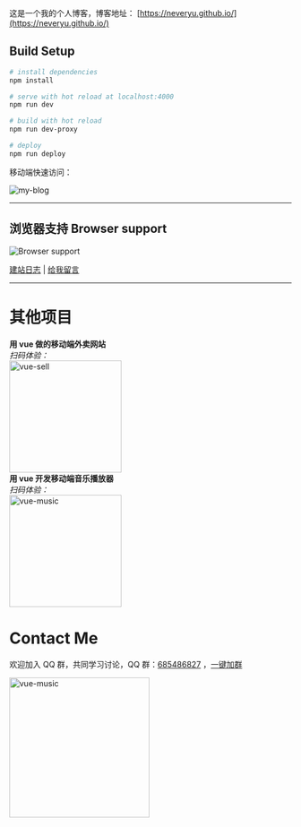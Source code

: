 这是一个我的个人博客，博客地址： [https://neveryu.github.io/](https://neveryu.github.io/)

## Build Setup

``` bash
# install dependencies
npm install

# serve with hot reload at localhost:4000
npm run dev

# build with hot reload
npm run dev-proxy

# deploy
npm run deploy
```


移动端快速访问：

![my-blog](https://neveryu.github.io/images/view-my-blog.png)

---

## 浏览器支持 Browser support

![Browser support](http://iissnan.com/nexus/next/browser-support.png)


[建站日志](https://neveryu.github.io/weblog/) | [给我留言](https://neveryu.github.io/guestbook/)

------

# 其他项目

<div>
    <div title="sell">
        <b>用 vue 做的移动端外卖网站</b>
        <br>
        <i>扫码体验：</i>
        <br>  
        <img src="https://neveryu.github.io/images/vue-sell-2.png" alt="vue-sell" width="200">
    </div>
    <div title="vue-music">
        <b>用 vue 开发移动端音乐播放器</b>
        <br>
        <i>扫码体验：</i>
        <br>
        <img src="https://neveryu.github.io/images/vue-music-1.png" alt="vue-music" width="200">
    </div>
</div>


# Contact Me

欢迎加入 QQ 群，共同学习讨论，QQ 群：[685486827](//shang.qq.com/wpa/qunwpa?idkey=32da7a18744756b0d8ffdd05b84999afecb5265dbad0fb119033e122abe803f3) ，<a target="_blank" href="//shang.qq.com/wpa/qunwpa?idkey=32da7a18744756b0d8ffdd05b84999afecb5265dbad0fb119033e122abe803f3">一键加群</a>

<img src="https://neveryu.github.io/images/qq-group.png" alt="vue-music" width="250">

